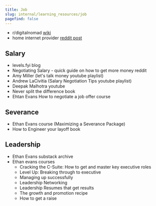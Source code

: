 ```yaml
---
title: Job
slug: internal/learning_resources/job
pagefind: false
---
```


-   r/digitalnomad [wiki](https://www.reddit.com/r/digitalnomad/wiki/index/)
-   home internet provider [reddit post](https://www.reddit.com/r/NoContract/comments/g1b8p0/calyxinstitute_vs_connectall_vs_mobilecitizen_vs/)

## Salary

-   levels.fyi blog
-   Negotiating Salary - quick guide on how to get more money reddit
-   Amy Miller (let's talk money youtube playlist)
-   Andrew LaCivitia (Salary Negotiation Tips youtube playlist)
-   Deepak Malhotra youtube
-   Never split the difference book
-   Ehtan Evans How to negotiate a job offer course

## Severance

-   Ethan Evans course (Maximizing a Severance Package)
-   How to Engineer your layoff book

## Leadership

-   Ethan Evans substack archive
-   Ethan evans courses
    -   Cracking the C-Suite: How to get and master key executive roles
    -   Level Up: Breaking through to executive
    -   Managing up successfully
    -   Leadership Networking
    -   Leadership Resumes that get results
    -   The growth and promotion recipe
    -   How to get a raise
